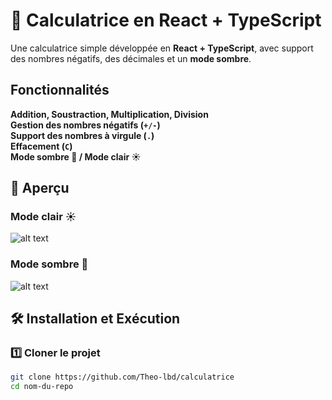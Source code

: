 # 🧮 Calculatrice en React + TypeScript

Une calculatrice simple développée en **React + TypeScript**, avec support des nombres négatifs, des décimales et un **mode sombre**.

##  Fonctionnalités
  **Addition, Soustraction, Multiplication, Division**  
  **Gestion des nombres négatifs (`+/-`)**  
  **Support des nombres à virgule (`.`)**  
  **Effacement (`C`)**  
  **Mode sombre 🌙 / Mode clair ☀️**  

## 📸 Aperçu
### Mode clair ☀️  
![alt text](image.png)

### Mode sombre 🌙  
![alt text](image-1.png)

## 🛠 Installation et Exécution

### 1️⃣ **Cloner le projet**
```bash
git clone https://github.com/Theo-lbd/calculatrice
cd nom-du-repo
